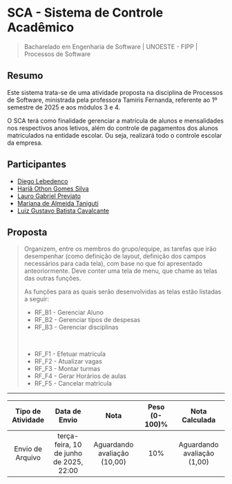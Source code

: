 # SCA - Sistema de Controle Acadêmico
> Bacharelado em Engenharia de Software | UNOESTE - FIPP | Processos de Software

## Resumo
Este sistema trata-se de uma atividade proposta na disciplina de Processos de Software, ministrada pela professora Tamiris Fernanda, referente ao 1º semestre de 2025 e aos módulos 3 e 4.

O SCA terá como finalidade gerenciar a matrícula de alunos e mensalidades nos respectivos anos letivos, além do controle de pagamentos dos alunos matriculados na entidade escolar. Ou seja, realizará todo o controle escolar da empresa.

## Participantes
- [Diego Lebedenco](https://github.com/Lebedenco)
- [Hariã Othon Gomes Silva](https://github.com/hariaot99)
- [Lauro Gabriel Previato](https://github.com/LauroPreviato)
- [Mariana de Almeida Taniguti](https://github.com/MarianaTaniguti138)
- [Luiz Gustavo Batista Cavalcante](https://github.com/LUIZGCAVALCANTE)

## Proposta
> Organizem, entre os membros do grupo/equipe, as tarefas que irão desempenhar (como definição de layout, definição dos campos necessários para cada tela), com base no que foi apresentado anteoriormente. Deve conter uma tela de menu, que chame as telas das outras funções.
> 
> As funções para as quais serão desenvolvidas as telas estão listadas a seguir:
> 
> - RF_B1 - Gerenciar Aluno
> - RF_B2 - Gerenciar tipos de despesas
> - RF_B3 - Gerenciar disciplinas
> <br />
> 
> - RF_F1 - Efetuar matrícula
> - RF_F2 - Atualizar vagas
> - RF_F3 - Montar turmas
> - RF_F4 - Gerar Horários de aulas
> - RF_F5 - Cancelar matrícula

---

<table>
    <thead>
        <th>Tipo de Atividade</th>
        <th>Data de Envio</th>
        <th>Nota</th>
        <th>Peso (0-100)%</th>
        <th>Nota Calculada</th>
    </thead>
    <tbody align="center">
        <tr>
            <td>Envio de Arquivo</td>
            <td>terça-feira, 10 de junho de 2025, 22:00</td>
            <td>Aguardando avaliação (10,00)</td>
            <td>10%</td>
            <td>Aguardando avaliação (1,00)</td>
        </tr>
    </tbody>
</table>
